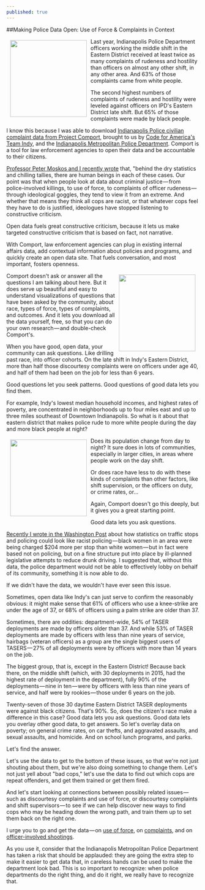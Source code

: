 ```yaml
---
published: true
---
```


  <link rel="stylesheet" href="/css/tufte.css">


  <body class="full-width">

##Making Police Data Open: Use of Force &amp; Complaints in Context
<p><img style="float: left; margin: 10px; margin-top: 5px;" width="200px" src="https://cdn-images-1.medium.com/max/1200/1*a_B2NTWKJh7p4mIed4ZWpw.png" /></p>

<p>Last year, Indianapolis Police Department officers working the middle shift in the Eastern District received at least twice as many complaints of rudeness and hostility than officers on almost any other shift, in any other area. And 63% of those complaints came from white people.</p>

<p>The second highest numbers of complaints of rudeness and hostility were leveled against officers on IPD's Eastern District late shift. But 65% of those complaints were made by black people.</p>

<p>I know this because I was able to download <a href="https://www.projectcomport.org/" target="_blank">Indianapolis Police civilian complaint data from Project Comport</a>, brought to us by <a href="https://www.codeforamerica.org/governments/indianapolis/" target="_blank">Code for America's Team Indy</a>, and the <a href="http://www.indy.gov/eGov/City/DPS/IMPD/Pages/home.aspx" target="_blank">Indianapolis Metropolitan Police Department</a>. Comport is a tool for law enforcement agencies to open their data and be accountable to their citizens.</p>

<p><a href="https://www.washingtonpost.com/posteverything/wp/2016/01/15/just-counting-people-killed-by-police-wont-fix-problems-we-need-better-data/" target="_blank">Professor Peter Moskos and I recently wrote</a> that, "behind the dry statistics and chilling tallies, there are human beings in each of these cases. Our point was that when people look at data about criminal justice — from police-involved killings, to use of force, to complaints of officer rudeness — through ideological goggles, they tend to view it from an extreme. And whether that means they think all cops are racist, or that whatever cops feel they have to do is justified, ideologues have stopped listening to constructive criticism.</p>

<p>Open data fuels great constructive criticism, because it lets us make targeted constructive criticism that is based on fact, not narrative.</p>

<p>With Comport, law enforcement agencies can plug in existing internal affairs data, add contextual information about policies and programs, and quickly create an open data site. That fuels conversation, and most important, fosters openness.</p>

<p><img style="float: right; margin: 10px; margin-top: 5px;" width="200px" src="https://cdn-images-1.medium.com/max/2000/1*-RrqsEuZ3NBPYDjA3MnYzw.png" border="0" />Comport doesn't ask or answer all the questions I am talking about here. But it does serve up beautiful and easy to understand visualizations of questions that have been asked by the community, about race, types of force, types of complaints, and outcomes. And it lets you download all the data yourself, free, so that you can do your own research — and double-check Comport's.</p>

<p>When you have good, open data, your community can ask questions. Like drilling past race, into officer cohorts. On the late shift in Indy's Eastern District, more than half those discourtesy complaints were on officers under age 40, and half of them had been on the job for less than 6 years.</p>

<p>Good questions let you seek patterns. Good questions of good data lets you find them.</p>

<p>For example, Indy's lowest median household incomes, and highest rates of poverty, are concentrated in neighborhoods up to four miles east and up to three miles southeast of Downtown Indianapolis. So what is it about that eastern district that makes police rude to more white people during the day and more black people at night?</p>

<p><img style="float: left; margin: 10px; margin-top: 5px;" width="200px" src="https://cdn-images-1.medium.com/max/1200/1*F3mYS23SHPn-hsnDL9HEeg.png" border="0" />Does its population change from day to night? It sure does in lots of communities, especially in larger cities, in areas where people work on the day shift.</p>

<p>Or does race have less to do with these kinds of complaints than other factors, like shift supervision, or the officers on duty, or crime rates, or…</p>

<p>Again, Comport doesn't go this deeply, but it gives you a great starting point.</p>

<p>Good data lets you ask questions.</p>

<p><a href="https://www.washingtonpost.com/posteverything/wp/2016/03/03/how-tracking-police-data-by-race-can-make-unfair-laws-look-like-the-cops-fault/" target="_blank">Recently I wrote in the Washington Post</a> about how statistics on traffic stops and policing could look like racist policing — black women in an area were being charged $204 more per stop than white women — but in fact were based not on policing, but on a fine structure put into place by ill-planned legislative attempts to reduce drunk driving. I suggested that, without this data, the police department would not be able to effectively lobby on behalf of its community, something it is now able to do.</p>

<p>If we didn't have the data, we wouldn't have ever seen this issue.</p>

<p>Sometimes, open data like Indy's can just serve to confirm the reasonably obvious: it might make sense that 61% of officers who use a knee-strike are under the age of 37, or 68% of officers using a palm strike are older than 37.</p>

<p>Sometimes, there are oddities: department-wide, 54% of TASER deployments are made by officers older than 37. And while 53% of TASER deployments are made by officers with less than nine years of service, hairbags (veteran officers) as a group are the single biggest users of TASERS — 27% of all deployments were by officers with more than 14 years on the job.</p>

<p>The biggest group, that is, except in the Eastern District! Because back there, on the middle shift (which, with 30 deployments in 2015, had the highest rate of deployment in the department), fully 90% of the deployments — nine in ten — were by officers with less than nine years of service, and half were by rookies — those under 6 years on the job.</p>

<p>Twenty-seven of those 30 daytime Eastern District TASER deployments were against black citizens. That's 90%. So, does the citizen's race make a difference in this case? Good data lets you ask questions. Good data lets you overlay other good data, to get answers. So let's overlay data on poverty; on general crime rates, on car thefts, and aggravated assaults, and sexual assaults, and homicide. And on school lunch programs, and parks.</p>

<p>Let's find the answer.</p>

<p>Let's use the data to get to the bottom of these issues, so that we're not just shouting about them, but we're also doing something to change them. Let's not just yell about "bad cops," let's use the data to find out which cops are repeat offenders, and get them trained or get them fired.</p>

<p>And let's start looking at connections between possibly related issues — such as discourtesy complaints and use of force, or discourtesy complaints and shift supervisors — to see if we can help discover new ways to find cops who may be heading down the wrong path, and train them up to set them back on the right one.</p>

<p>I urge you to go and get the data — on <a href="https://www.projectcomport.org/department/IMPD/useofforce" target="_blank">use of force</a>, on <a href="https://www.projectcomport.org/department/IMPD/complaints" target="_blank">complaints</a>, and on <a href="https://www.projectcomport.org/department/IMPD/officerinvolvedshootings" target="_blank">officer-involved shootings</a>.</p>

<p>As you use it, consider that the Indianapolis Metropolitan Police Department has taken a risk that should be applauded: they are going the extra step to make it easier to get data that, in careless hands can be used to make the department look bad. This is so important to recognize: when police departments do the right thing, and do it right, we really have to recognize that.</p>

